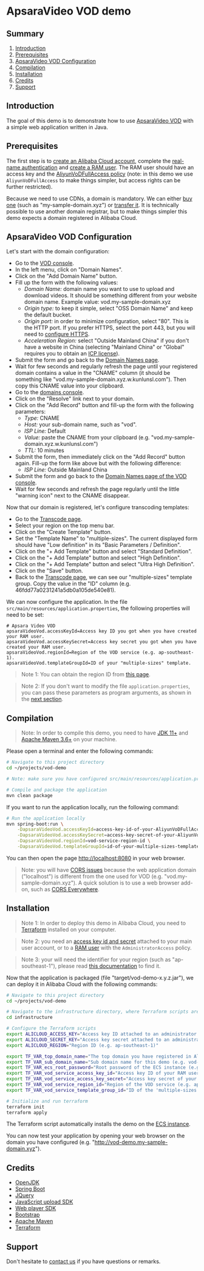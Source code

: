 # ApsaraVideo VOD demo

## Summary
1. [Introduction](#introduction)
2. [Prerequisites](#prerequisites)
3. [ApsaraVideo VOD Configuration](#apsaravideo-vod-configuration)
4. [Compilation](#compilation)
5. [Installation](#installation)
6. [Credits](#credits)
7. [Support](#support)

## Introduction
The goal of this demo is to demonstrate how to use
[ApsaraVideo VOD](https://www.alibabacloud.com/products/apsaravideo-for-vod) with a simple web application written
in Java.

## Prerequisites
The first step is to [create an Alibaba Cloud account](https://www.alibabacloud.com/help/doc-detail/50482.htm),
complete the [real-name authentication](https://www.alibabacloud.com/help/doc-detail/61062.htm) and
[create a RAM user](https://www.alibabacloud.com/help/doc-detail/57056.htm). The RAM user should have an access key
and the [AliyunVoDFullAccess policy](https://www.alibabacloud.com/help/doc-detail/57055.html#SystemPolicy) (note:
in this demo we use `AliyunVoDFullAccess` to make things simpler, but access rights can be further restricted).

Because we need to use CDNs, a domain is mandatory. We can either [buy one](https://www.alibabacloud.com/domain)
(such as "my-sample-domain.xyz") or [transfer it](https://www.alibabacloud.com/help/doc-detail/54077.htm). It is
technically possible to use another domain registrar, but to make things simpler this demo expects a domain
registered in Alibaba Cloud.

## ApsaraVideo VOD Configuration
Let's start with the domain configuration:
* Go to the [VOD console](https://vod.console.aliyun.com/).
* In the left menu, click on "Domain Names".
* Click on the "Add Domain Name" button.
* Fill up the form with the following values:
    * *Domain Name:* domain name you want to use to upload and download videos. It should be something different
      from your website domain name. Example value: vod.my-sample-domain.xyz
    * *Origin type:* to keep it simple, select "OSS Domain Name" and keep the default bucket.
    * *Origin port:* in order to minimize configuration, select "80". This is the HTTP port. If you prefer HTTPS,
      select the port 443, but you will need to
      [configure HTTPS](https://www.alibabacloud.com/help/doc-detail/86093.htm).
    * *Acceleration Region:* select "Outside Mainland China" if you don't have a website in China (selecting
      "Mainland China" or "Global" requires you to obtain an [ICP license](https://www.alibabacloud.com/icp)).
* Submit the form and go back to the [Domain Names page](https://vod.console.aliyun.com/#/domain/list).
* Wait for few seconds and regularly refresh the page until your registered domain contains a value in the
  "CNAME" column (it should be something like "vod.my-sample-domain.xyz.w.kunlunsl.com"). Then copy this CNAME value
  into your clipboard.
* Go to the [domains console](https://dc.console.aliyun.com/next/index#/domain/list/all-domain).
* Click on the "Resolve" link next to your domain.
* Click on the "Add Record" button and fill-up the form with the following parameters:
    * *Type:* CNAME
    * *Host:* your sub-domain name, such as "vod".
    * *ISP Line:* Default
    * *Value:* paste the CNAME from your clipboard (e.g. "vod.my-sample-domain.xyz.w.kunlunsl.com")
    * *TTL:* 10 minutes
* Submit the form, then immediately click on the "Add Record" button again. Fill-up the form like above but with the
  following difference:
    * *ISP Line:* Outside Mainland China
* Submit the form and go back to the
  [Domain Names page of the VOD console](https://vod.console.aliyun.com/#/domain/list).
* Wait for few seconds and refresh the page regularly until the little "warning icon" next to the CNAME disappear.

Now that our domain is registered, let's configure transcoding templates:
* Go to the [Transcode page](https://vod.console.aliyun.com/#/settings/transcode/list).
* Select your region on the top menu bar.
* Click on the "Create Template" button.
* Set the "Template Name" to "multiple-sizes". The current displayed form should have "Low definition" in its
  "Basic Parameters / Definition".
* Click on the "+ Add Template" button and select "Standard Definition".
* Click on the "+ Add Template" button and select "High Definition".
* Click on the "+ Add Template" button and select "Ultra High Definition".
* Click on the "Save" button.
* Back to the [Transcode page](https://vod.console.aliyun.com/#/settings/transcode/list), we can see our
  "multiple-sizes" template group. Copy the value in the "ID" column (e.g. 46fdd77a0231241a5db0a105de540e81).

We can now configure the application. In the file `src/main/resources/application.properties`, the following
properties will need to be set:
```properties
# Apsara Video VOD
apsaraVideoVod.accessKeyId=Access key ID you got when you have created your RAM user.
apsaraVideoVod.accessKeySecret=Access key secret you got when you have created your RAM user.
apsaraVideoVod.regionId=Region of the VOD service (e.g. ap-southeast-1).
apsaraVideoVod.templateGroupId=ID of your "multiple-sizes" template.
```
> Note 1: You can obtain the region ID from [this page](https://www.alibabacloud.com/help/doc-detail/40654.htm).

> Note 2: If you don't want to modify the file `application.properties`, you can pass these parameters as
> program arguments, as shown in the [next section](#compilation).

## Compilation
> Note: In order to compile this demo, you need to have
> [JDK 11+](https://adoptopenjdk.net/?variant=openjdk11&jvmVariant=hotspot)
> and [Apache Maven 3.6+](https://maven.apache.org/download.cgi) on your machine.

Please open a terminal and enter the following commands:
```bash
# Navigate to this project directory
cd ~/projects/vod-demo

# Note: make sure you have configured src/main/resources/application.properties

# Compile and package the application
mvn clean package
```

If you want to run the application locally, run the following command:
```bash
# Run the application locally
mvn spring-boot:run \
    -DapsaraVideoVod.accessKeyId=access-key-id-of-your-AliyunVoDFullAccess-ram-user \
    -DapsaraVideoVod.accessKeySecret=access-key-secret-of-your-AliyunVoDFullAccess-ram-user \
    -DapsaraVideoVod.regionId=vod-service-region-id \
    -DapsaraVideoVod.templateGroupId=id-of-your-multiple-sizes-template
```
You can then open the page [http://localhost:8080](http://localhost:8080) in your web browser.

> Note: you will have [CORS issues](https://en.wikipedia.org/wiki/Cross-origin_resource_sharing) because the web
> application domain ("localhost") is different from the one used for VOD
> (e.g. "vod.my-sample-domain.xyz"). A quick solution is to use a web browser add-on, such as
> [CORS Everywhere](https://addons.mozilla.org/en-US/firefox/addon/cors-everywhere/).

## Installation
> Note 1: In order to deploy this demo in Alibaba Cloud, you need to [Terraform](https://www.terraform.io/) installed on
> your computer.

> Note 2: you need an [access key id and secret](https://www.alibabacloud.com/help/faq-detail/63482.htm) attached
> to your main user account, or to a [RAM user](https://www.alibabacloud.com/help/doc-detail/57056.htm) with the
> `AdministratorAccess` policy.

> Note 3: your will need the identifier for your region (such as "ap-southeast-1"), please read
> [this documentation](https://www.alibabacloud.com/help/doc-detail/40654.htm) to find it.

Now that the application is packaged (file "target/vod-demo-x.y.z.jar"), we can deploy it in Alibaba Cloud with the
following commands:
```bash
# Navigate to this project directory
cd ~/projects/vod-demo

# Navigate to the infrastructure directory, where Terraform scripts are located
cd infrastructure

# Configure the Terraform scripts
export ALICLOUD_ACCESS_KEY="Access key ID attached to an administrator."
export ALICLOUD_SECRET_KEY="Access key secret attached to an administrator."
export ALICLOUD_REGION="Region ID (e.g. ap-southeast-1)"

export TF_VAR_top_domain_name="The top domain you have registered in Alibaba Cloud (e.g. my-sample-domain.xyz)."
export TF_VAR_sub_domain_name="Sub domain name for this demo (e.g. vod-demo)."
export TF_VAR_ecs_root_password="Root password of the ECS instance (e.g. YourS3cretP@ssword)."
export TF_VAR_vod_service_access_key_id="Access key ID of your RAM user with the AliyunVoDFullAccess policy."
export TF_VAR_vod_service_access_key_secret="Access key secret of your RAM user with the AliyunVoDFullAccess policy."
export TF_VAR_vod_service_region_id="Region of the VOD service (e.g. ap-southeast-1)."
export TF_VAR_vod_service_template_group_id="ID of the 'multiple-sizes' template."

# Initialize and run terraform
terraform init
terraform apply
```
The Terraform script automatically installs the demo on the [ECS instance](https://www.alibabacloud.com/product/ecs).

You can now test your application by opening your web browser on the domain you have configured
(e.g. "http://vod-demo.my-sample-domain.xyz").

## Credits
* [OpenJDK](https://openjdk.java.net/)
* [Spring Boot](https://spring.io/projects/spring-boot)
* [JQuery](https://jquery.com/)
* [JavaScript upload SDK](https://www.alibabacloud.com/help/doc-detail/51992.htm)
* [Web player SDK](https://www.alibabacloud.com/help/doc-detail/51991.htm)
* [Bootstrap](https://getbootstrap.com/)
* [Apache Maven](https://maven.apache.org/download.cgi)
* [Terraform](https://www.terraform.io/)

## Support
Don't hesitate to [contact us](mailto:projectdelivery@alibabacloud.com) if you have questions or remarks.